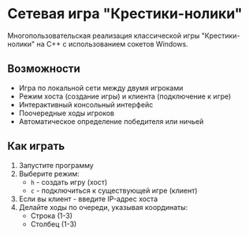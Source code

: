 # Сетевая игра "Крестики-нолики"

Многопользовательская реализация классической игры "Крестики-нолики" на C++ с использованием сокетов Windows.

## Возможности

- Игра по локальной сети между двумя игроками
- Режим хоста (создание игры) и клиента (подключение к игре)
- Интерактивный консольный интерфейс
- Поочередные ходы игроков
- Автоматическое определение победителя или ничьей

## Как играть

1. Запустите программу
2. Выберите режим:
   - `h` - создать игру (хост)
   - `c` - подключиться к существующей игре (клиент)
3. Если вы клиент - введите IP-адрес хоста
4. Делайте ходы по очереди, указывая координаты:
   - Строка (1-3)
   - Столбец (1-3)